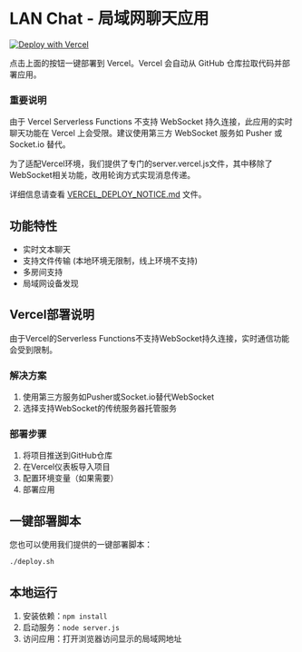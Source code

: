 # LAN Chat - 局域网聊天应用

[![Deploy with Vercel](https://vercel.com/button)](https://vercel.com/new/clone?repository-url=https://github.com/your-username/lan-chat)

点击上面的按钮一键部署到 Vercel。Vercel 会自动从 GitHub 仓库拉取代码并部署应用。

### 重要说明

由于 Vercel Serverless Functions 不支持 WebSocket 持久连接，此应用的实时聊天功能在 Vercel 上会受限。建议使用第三方 WebSocket 服务如 Pusher 或 Socket.io 替代。

为了适配Vercel环境，我们提供了专门的server.vercel.js文件，其中移除了WebSocket相关功能，改用轮询方式实现消息传递。

详细信息请查看 [VERCEL_DEPLOY_NOTICE.md](VERCEL_DEPLOY_NOTICE.md) 文件。

## 功能特性
- 实时文本聊天
- 支持文件传输 (本地环境无限制，线上环境不支持)
- 多房间支持
- 局域网设备发现

## Vercel部署说明
由于Vercel的Serverless Functions不支持WebSocket持久连接，实时通信功能会受到限制。

### 解决方案
1. 使用第三方服务如Pusher或Socket.io替代WebSocket
2. 选择支持WebSocket的传统服务器托管服务

### 部署步骤
1. 将项目推送到GitHub仓库
2. 在Vercel仪表板导入项目
3. 配置环境变量（如果需要）
4. 部署应用

## 一键部署脚本
您也可以使用我们提供的一键部署脚本：
```bash
./deploy.sh
```

## 本地运行
1. 安装依赖：`npm install`
2. 启动服务：`node server.js`
3. 访问应用：打开浏览器访问显示的局域网地址